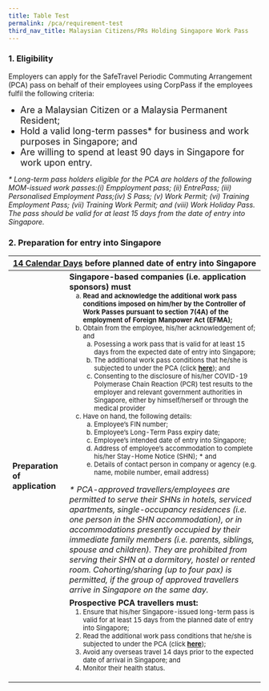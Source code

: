 ```yaml
---
title: Table Test
permalink: /pca/requirement-test
third_nav_title: Malaysian Citizens/PRs Holding Singapore Work Pass
---
```


### 1. Eligibility 

<span class="font-size:16px;">Employers can apply for the SafeTravel Periodic Commuting Arrangement (PCA) pass on behalf of their employees using CorpPass if the employees fulfil the following criteria:</span>
<ol style="list-style-type: disc;">
 <li style="font-size:18px;">Are a Malaysian Citizen or a Malaysia Permanent Resident;</li>
            <li style="font-size:18px;">Hold a valid long-term passes* for business and work purposes in Singapore; and</li>
 <li style="font-size:18px;">Are willing to spend at least 90 days in Singapore for work upon entry.</li>
            </ol>
 <span class="font-size:16px;"><i>* Long-term pass holders eligible for the PCA are holders of the following MOM-issued work passes:(i) Empployment pass; (ii) EntrePass; (iii) Personalised Employment Pass;(iv) S Pass; (v) Work Permit; (vi) Training Employment Pass; (vii) Training Work Permit; and (viii) Work Holiday Pass. The pass should be valid for at least 15 days from the date of entry into Singapore.</i></span>
 
### 2. Preparation for entry into Singapore

<table>
<thead>
  <tr>
    <th colspan="2" style="font-size:16px;"><b><u>14 Calendar Days</u></b> before planned date of entry into Singapore</th>
    <!-- <th>Scenarios</th>
   <th>Charging Policy for C+ treatment</th> -->
  </tr>
</thead>
<tbody>
  <tr>
    <td rowspan="2" style="font-size:16px;"><b>Preparation of application</b></td>
    <td style="font-size:16px;"><b>Singapore-based companies (i.e. application sponsors) must</b>
      <ol style="margin-top:0px; list-style-type: lower-alpha;">
       <li style="font-size:13px; margin-top:0px; margin-bottom:0px;  "><b>Read and acknowledge the additional work pass conditions imposed on him/her by the Controller of Work Passes pursuant to section 7(4A) of the employment of Foreign Manpower Act (EFMA);</b></li>
      <li style="font-size:13px; margin-top:0px; margin-bottom:0px;"> Obtain from the employee, his/her acknowledgement of; and
        <ol style="margin-top:0px; list-style-type: lower-alpha;">
         <li style="font-size:13px; margin-top:0px; margin-bottom:0px;"> Posessing a work pass that is valid for at least 15 days from the expected date of entry into Singapore;</li>
          <li style="font-size:13px; margin-top:0px; margin-bottom:0px;"> The additional work pass conditions that he/she is subjected to under the PCA (click <b><u>here</u></b>); and</li>
          <li style="font-size:13px; margin-top:0px; margin-bottom:0px;"> Consenting to the disclosure of his/her COVID-19 Polymerase Chain Reaction (PCR) test results to the employer and relevant government authorities in Singapore, either by himself/herself or through the medical provider</li>
         </ol>   
       </li>
      <li style="font-size:13px; margin-top:0px; margin-bottom:0px;">Have on hand, the following details:
        <ol style="margin-top:0px; list-style-type: lower-alpha;">
         <li style="font-size:13px; margin-top:0px; margin-bottom:0px;"> Employee’s FIN number; </li>
          <li style="font-size:13px; margin-top:0px; margin-bottom:0px;"> Employee’s Long-Term Pass expiry date; </li>
          <li style="font-size:13px; margin-top:0px; margin-bottom:0px;"> Employee’s intended date of entry into Singapore; </li>
         <li style="font-size:13px; margin-top:0px; margin-bottom:0px;"> Address of employee’s accommodation to complete his/her Stay-Home Notice (SHN); * and </li>
         <li style="font-size:13px; margin-top:0px; margin-bottom:0px;"> Details of contact person in company or agency (e.g. name, mobile number, email address) </li>
         </ol>   
       </li>
      </ol>   
     <p style="font-size:16px; margin-top:0px; margin-bottom:0px;"><i>* PCA-approved travellers/employees are permitted to serve their SHNs in hotels, serviced apartments, single-occupancy residences (i.e. one person in the SHN accommodation), or in accommodations presently occupied by their immediate family members (i.e. parents, siblings, spouse and children). They are prohibited from serving their SHN at a dormitory, hostel or rented room. Cohorting/sharing (up to four pax) is permitted, if the group of approved travellers arrive in Singapore on the same day.</i> </p> 
    </td>
  </tr>
  <tr>
  <td style="font-size:16px;"><b> Prospective PCA travellers must:</b>
 <ol style="margin-top:0px;">
      <li style="font-size:13px; margin-top:0px; margin-bottom:0px;"> Ensure that his/her Singapore-issued long-term pass is valid for at least 15 days from the planned date of entry into Singapore; </li>
      <li style="font-size:13px; margin-top:0px; margin-bottom:0px;">  Read the additional work pass conditions that he/she is subjected to under the PCA (click <b><u>here</u></b>); </li>
      <li style="font-size:13px; margin-top:0px; margin-bottom:0px;"> Avoid any overseas travel 14 days prior to the expected date of arrival in Singapore; and </li>
  <li style="font-size:13px; margin-top:0px; margin-bottom:0px;"> Monitor their health status. </li>
      </ol>        
   </td>
  </tr>
</tbody>
</table>

